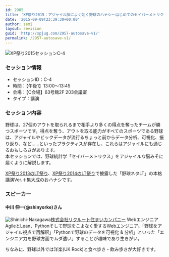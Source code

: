 ```yaml
---
id: 2985
title: 'XP祭り2015：アジャイル脳によく効く野球のハナシ〜はじめてのセイバーメトリクス (中川 伸一さん)'
date: '2015-09-09T23:39:30+00:00'
author: semi
layout: revision
guid: 'http://xpjug.com/2957-autosave-v1/'
permalink: /2957-autosave-v1/
---
```


![XP祭り2015セッションC-4](http://xpjug.com/wp-content/uploads/2015/09/xp2015_session_c4.png)

### セッション情報

- セッションID：C-4
- 時間：【午後1】13:00～13:45
- 会場：【C会場】63号館2F 203会議室
- タイプ：講演

### セッション内容

野球は、27個のアウトを取られるまで相手より多くの得点を奪ったチームが勝つスポーツです。得点を奪う、アウトを取る能力がすべてのスポーツである野球は、アジャイルやビックデータが流行るちょっと前からデータ分析、可視化、振り返り、など……といったプラクティスが存在し、これらはアジャイルにも通じるおもしろさがあります。  
本セッションでは、野球統計学「セイバーメトリクス」をアジャイルな脳みそに届くように解説します。

[XP祭り2013のLT祭り](http://xpjug.com/xp2013-contents-a7/)、[XP祭り2014のLT祭り](http://xpjug.com/xp2014-session-a8/)で披露した「野球ネタLT」の本格講演Ver.＋集大成のおハナシです。

### スピーカー

#### 中川 伸一(@shinyorke)さん

![Shinichi-Nakagawa](http://xpjug.com/wp-content/uploads/2015/09/Nakagawa.png)[株式会社リクルート住まいカンパニー](http://www.recruit-sumai.co.jp/) Webエンジニア  
AgileとLean、Pythonそして野球をこよなく愛するWebエンジニア。「野球をアジャイル視点で再解釈」「Pythonで野球のデータを可視化 &amp; 分析」といった「エンジニア力を野球方面でムダ遣い」することが趣味であり生きがい。

ちなみに、野球以外では洋楽(UK Rock)と食べ歩き・飲み歩きが大好きです。